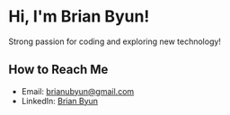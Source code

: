 <!-- Your Name -->
# Hi, I'm Brian Byun!

<!-- Introduction -->
Strong passion for coding and exploring new technology!

## How to Reach Me
- Email: [brianubyun@gmail.com](mailto:brianubyun@gmail.com)
- LinkedIn: [Brian Byun](https://www.linkedin.com/in/brianubyun/)
